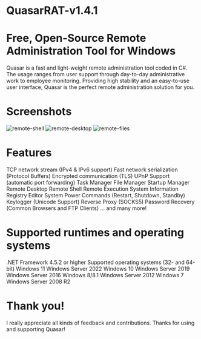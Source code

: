 # QuasarRAT-v1.4.1

# Free, Open-Source Remote Administration Tool for Windows

Quasar is a fast and light-weight remote administration tool coded in C#. The usage ranges from user support through day-to-day administrative work to employee monitoring. Providing high stability and an easy-to-use user interface, Quasar is the perfect remote administration solution for you.
# Screenshots
![remote-shell](https://github.com/thepass1on/QuasarRAT-v1.4.1/assets/136364082/6aef1b18-cdf5-485f-8626-511ed027be40)
![remote-desktop](https://github.com/thepass1on/QuasarRAT-v1.4.1/assets/136364082/ef375a6b-5c52-47ee-8a99-7ccab99a45a5)
![remote-files](https://github.com/thepass1on/QuasarRAT-v1.4.1/assets/136364082/7afb5c0a-8f46-4103-9907-de68fac07674)
# Features
TCP network stream (IPv4 & IPv6 support)
Fast network serialization (Protocol Buffers)
Encrypted communication (TLS)
UPnP Support (automatic port forwarding)
Task Manager
File Manager
Startup Manager
Remote Desktop
Remote Shell
Remote Execution
System Information
Registry Editor
System Power Commands (Restart, Shutdown, Standby)
Keylogger (Unicode Support)
Reverse Proxy (SOCKS5)
Password Recovery (Common Browsers and FTP Clients)
... and many more!
# Supported runtimes and operating systems
.NET Framework 4.5.2 or higher
Supported operating systems (32- and 64-bit)
Windows 11
Windows Server 2022
Windows 10
Windows Server 2019
Windows Server 2016
Windows 8/8.1
Windows Server 2012
Windows 7
Windows Server 2008 R2
# Thank you!
I really appreciate all kinds of feedback and contributions. Thanks for using and supporting Quasar!
